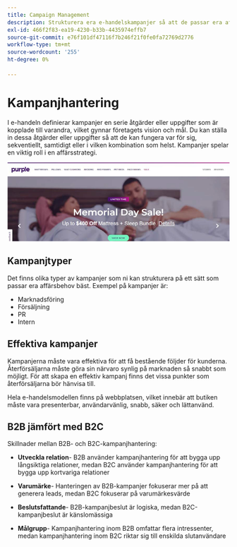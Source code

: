 ```yaml
---
title: Campaign Management
description: Strukturera era e-handelskampanjer så att de passar era affärsbehov.
exl-id: 466f2f83-ea19-4230-b33b-4435974effb7
source-git-commit: e76f101df47116f7b246f21f0fe0fa72769d2776
workflow-type: tm+mt
source-wordcount: '255'
ht-degree: 0%

---
```


# Kampanjhantering

I e-handeln definierar kampanjer en serie åtgärder eller uppgifter som är kopplade till varandra, vilket gynnar företagets vision och mål. Du kan ställa in dessa åtgärder eller uppgifter så att de kan fungera var för sig, sekventiellt, samtidigt eller i vilken kombination som helst. Kampanjer spelar en viktig roll i en affärsstrategi.

![Exempel på kampanjbild](../../assets/playbooks/campaign-example.png)

## Kampanjtyper

Det finns olika typer av kampanjer som ni kan strukturera på ett sätt som passar era affärsbehov bäst. Exempel på kampanjer är:

- Marknadsföring
- Försäljning
- PR
- Intern

## Effektiva kampanjer

Kampanjerna måste vara effektiva för att få bestående följder för kunderna. Återförsäljarna måste göra sin närvaro synlig på marknaden så snabbt som möjligt. För att skapa en effektiv kampanj finns det vissa punkter som återförsäljarna bör hänvisa till.

Hela e-handelsmodellen finns på webbplatsen, vilket innebär att butiken måste vara presenterbar, användarvänlig, snabb, säker och lättanvänd.

## B2B jämfört med B2C

Skillnader mellan B2B- och B2C-kampanjhantering:

- **Utveckla relation**- B2B använder kampanjhantering för att bygga upp långsiktiga relationer, medan B2C använder kampanjhantering för att bygga upp kortvariga relationer

- **Varumärke**- Hanteringen av B2B-kampanjer fokuserar mer på att generera leads, medan B2C fokuserar på varumärkesvärde

- **Beslutsfattande**- B2B-kampanjbeslut är logiska, medan B2C-kampanjbeslut är känslomässiga

- **Målgrupp**- Kampanjhantering inom B2B omfattar flera intressenter, medan kampanjhantering inom B2C riktar sig till enskilda slutanvändare

